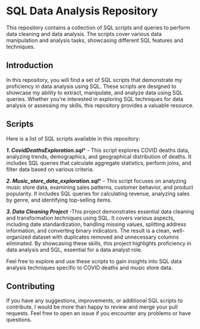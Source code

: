 # SQL Data Analysis Repository
This repository contains a collection of SQL scripts and queries to perform data cleaning and data analysis. The scripts cover various data manipulation and analysis tasks, showcasing different SQL features and techniques.

## Introduction
In this repository, you will find a set of SQL scripts that demonstrate my proficiency in data analysis using SQL. These scripts are designed to showcase my ability to extract, manipulate, and analyze data using SQL queries. Whether you're interested in exploring SQL techniques for data analysis or assessing my skills, this repository provides a valuable resource.

## Scripts
Here is a list of SQL scripts available in this repository:

***1. CovidDeathsExploration.sql**** - This script explores COVID deaths data, analyzing trends, demographics, and geographical distribution of deaths. It includes SQL queries that calculate aggregate statistics, perform joins, and filter data based on various criteria.

***2. Music_store_data_exploration.sql**** - This script focuses on analyzing music store data, examining sales patterns, customer behavior, and product popularity. It includes SQL queries for calculating revenue, analyzing sales by genre, and identifying top-selling items.

***3. Data Cleaning Project*** -This project demonstrates essential data cleaning and transformation techniques using SQL. It covers various aspects, including date standardization, handling missing values, splitting address information, and converting binary indicators. The result is a clean, well-organized dataset with duplicates removed and unnecessary columns eliminated. By showcasing these skills, this project highlights proficiency in data analysis and SQL, essential for a data analyst role.

Feel free to explore and use these scripts to gain insights into SQL data analysis techniques specific to COVID deaths and music store data.

## Contributing
If you have any suggestions, improvements, or additional SQL scripts to contribute, I would be more than happy to review and merge your pull requests. Feel free to open an issue if you encounter any problems or have questions.
